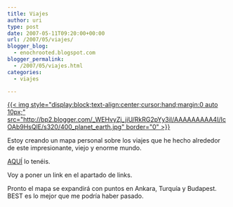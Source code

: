 ```yaml
---
title: Viajes
author: uri
type: post
date: 2007-05-11T09:20:00+00:00
url: /2007/05/viajes/
blogger_blog:
  - enochrooted.blogspot.com
blogger_permalink:
  - /2007/05/viajes.html
categories:
  - viajes

---
```

[{{< img style="display:block;text-align:center;cursor:hand;margin:0 auto 10px;" src="http://bp2.blogger.com/_WEHvyZj_jiU/RkRG2pYy3iI/AAAAAAAAA4I/IcOAb9HsQlE/s320/400_planet_earth.jpg" border="0" >}}][1]

Estoy creando un mapa personal sobre los viajes que he hecho alrededor de este impresionante, viejo y enorme mundo.

[AQUÍ][2] lo tenéis.

Voy a poner un link en el apartado de links.

Pronto el mapa se expandirá con puntos en Ankara, Turquía y Budapest. BEST es lo mejor que me podría haber pasado.

 [1]: http://bp2.blogger.com/_WEHvyZj_jiU/RkRG2pYy3iI/AAAAAAAAA4I/IcOAb9HsQlE/s1600-h/400_planet_earth.jpg
 [2]: http://maps.google.com/maps/ms?ie=UTF8&hl=ca&msa=0&msid=115441805731276157394.00000111e590d42f5504f&ll=46.679594,-11.425781&spn=56.443579,164.53125&z=3&om=1